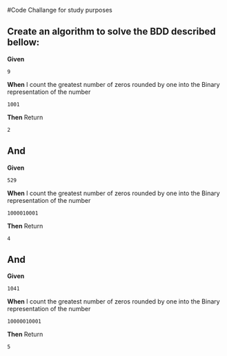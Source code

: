 #Code Challange for study purposes

## Create an algorithm to solve the BDD described bellow:

**Given**

```9```

**When** I count the greatest number of zeros rounded by one into the Binary representation of the number

```1001```

**Then** Return

```2```

## And

**Given**

```529```

**When** I count the greatest number of zeros rounded by one into the Binary representation of the number

```1000010001```

**Then** Return

```4```

## And

**Given**

```1041```

**When** I count the greatest number of zeros rounded by one into the Binary representation of the number

```10000010001```

**Then** Return

```5```



